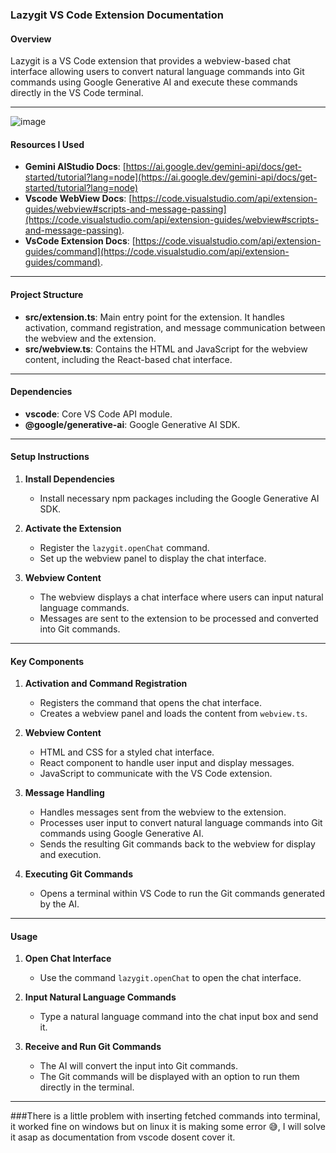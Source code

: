 ### Lazygit VS Code Extension Documentation

#### Overview
Lazygit is a VS Code extension that provides a webview-based chat interface allowing users to convert natural language commands into Git commands using Google Generative AI and execute these commands directly in the VS Code terminal.

---


![image](https://github.com/user-attachments/assets/b2ddd113-15e1-4e1a-ac48-9cf60171eb67)


#### Resources I Used
- **Gemini AIStudio Docs**: [https://ai.google.dev/gemini-api/docs/get-started/tutorial?lang=node](https://ai.google.dev/gemini-api/docs/get-started/tutorial?lang=node)
- **Vscode WebView Docs**: [https://code.visualstudio.com/api/extension-guides/webview#scripts-and-message-passing](https://code.visualstudio.com/api/extension-guides/webview#scripts-and-message-passing).
- **VsCode Extension Docs**: [https://code.visualstudio.com/api/extension-guides/command](https://code.visualstudio.com/api/extension-guides/command).

---


#### Project Structure
- **src/extension.ts**: Main entry point for the extension. It handles activation, command registration, and message communication between the webview and the extension.
- **src/webview.ts**: Contains the HTML and JavaScript for the webview content, including the React-based chat interface.

---

#### Dependencies
- **vscode**: Core VS Code API module.
- **@google/generative-ai**: Google Generative AI SDK.

---

#### Setup Instructions

1. **Install Dependencies**
   - Install necessary npm packages including the Google Generative AI SDK.

2. **Activate the Extension**
   - Register the `lazygit.openChat` command.
   - Set up the webview panel to display the chat interface.

3. **Webview Content**
   - The webview displays a chat interface where users can input natural language commands.
   - Messages are sent to the extension to be processed and converted into Git commands.

---

#### Key Components

1. **Activation and Command Registration**
   - Registers the command that opens the chat interface.
   - Creates a webview panel and loads the content from `webview.ts`.

2. **Webview Content**
   - HTML and CSS for a styled chat interface.
   - React component to handle user input and display messages.
   - JavaScript to communicate with the VS Code extension.

3. **Message Handling**
   - Handles messages sent from the webview to the extension.
   - Processes user input to convert natural language commands into Git commands using Google Generative AI.
   - Sends the resulting Git commands back to the webview for display and execution.

4. **Executing Git Commands**
   - Opens a terminal within VS Code to run the Git commands generated by the AI.

---

#### Usage

1. **Open Chat Interface**
   - Use the command `lazygit.openChat` to open the chat interface.

2. **Input Natural Language Commands**
   - Type a natural language command into the chat input box and send it.

3. **Receive and Run Git Commands**
   - The AI will convert the input into Git commands.
   - The Git commands will be displayed with an option to run them directly in the terminal.

---


###There is a little problem with inserting fetched commands into terminal, it worked fine on windows but on linux it is making some error 😅, I will solve it asap as documentation from vscode dosent cover it.
